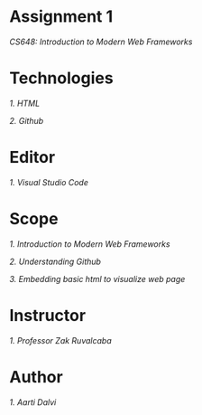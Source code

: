 # Assignment 1
 _CS648: Introduction to Modern Web Frameworks_
 
# Technologies
 _1. HTML_
 
 _2. Github_
 
# Editor
 _1. Visual Studio Code_
 
# Scope
 _1. Introduction to Modern Web Frameworks_
 
 _2. Understanding Github_
 
 _3. Embedding basic html to visualize web page_
 
 # Instructor
 _1. Professor Zak Ruvalcaba_
 
 # Author
 _1. Aarti Dalvi_